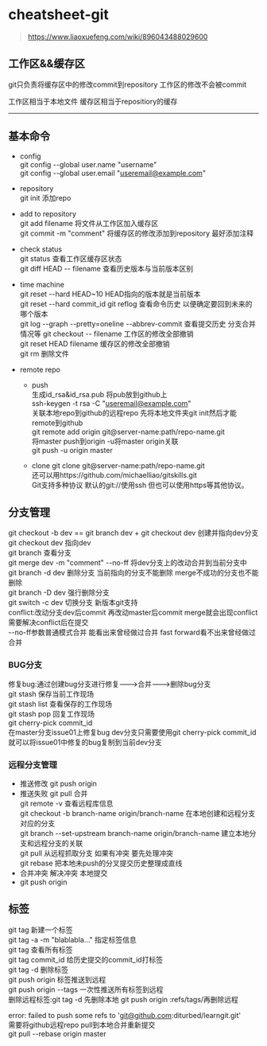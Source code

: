 # cheatsheet-git

>https://www.liaoxuefeng.com/wiki/896043488029600


## 工作区&&缓存区 
git只负责将缓存区中的修改commit到repository 工作区的修改不会被commit                                       

工作区相当于本地文件 缓存区相当于repositiory的缓存            



----

## 基本命令

* config                
git config --global user.name "username"               
git config --global user.email "useremail@example.com"            

* repository            
git init  添加repo

* add to repository         
git add filename  将文件从工作区加入缓存区       
git commit -m "comment" 将缓存区的修改添加到repository 最好添加注释

* check status      
git status  查看工作区缓存区状态   
git diff HEAD -- filename 查看历史版本与当前版本区别       

* time machine      
git reset --hard HEAD~10    HEAD指向的版本就是当前版本      
git reset --hard commit_id
git reflog  查看命令历史 以便确定要回到未来的哪个版本                  
git log --graph --pretty=oneline --abbrev-commit  查看提交历史 分支合并情况等
git checkout -- filename 工作区的修改全部撤销                       
git reset HEAD filename 缓存区的修改全部撤销                        
git rm 删除文件

* remote repo   
   * push            
生成id_rsa&id_rsa.pub 将pub放到github上            
ssh-keygen -t rsa -C "useremail@example.com"            
关联本地repo到github的远程repo 先将本地文件夹git init然后才能remote到github                                
git remote add origin git@server-name:path/repo-name.git             
将master push到origin -u将master origin关联                                       
git push -u origin master    


  

   * clone
   git clone git@server-name:path/repo-name.git                
   还可以用https://github.com/michaelliao/gitskills.git                    
   Git支持多种协议 默认的git://使用ssh 但也可以使用https等其他协议。


## 分支管理

git checkout -b dev == git branch dev + git checkout dev 创建并指向dev分支          
git checkout dev 指向dev            
git branch 查看分支                 
git merge dev -m "comment" --no-ff 将dev分支上的改动合并到当前分支中                
git branch -d dev 删除分支 当前指向的分支不能删除 merge不成功的分支也不能删除                      
git branch -D dev 强行删除分支               
git switch -c dev 切换分支 新版本git支持                       
conflict:改动分支dev后commit 再改动master后commit merge就会出现conflict需要解决conflict后在提交                      
--no-ff参数普通模式合并 能看出来曾经做过合并 fast forward看不出来曾经做过合并                 

### BUG分支
修复bug:通过创建bug分支进行修复--->合并--->删除bug分支             
git stash 保存当前工作现场                   
git stash list 查看保存的工作现场                  
git stash pop 回复工作现场             
git cherry-pick commit_id                        
在master分支issue01上修复bug dev分支只需要使用git cherry-pick commit_id就可以将issue01中修复的bug复制到当前dev分支         

### 远程分支管理
* 推送修改 git push origin <branch-name>              
* 推送失败 git pull 合并                
git remote -v 查看远程库信息                                  
git checkout -b branch-name origin/branch-name 在本地创建和远程分支对应的分支                         
git branch --set-upstream branch-name origin/branch-name 建立本地分支和远程分支的关联                     
git pull 从远程抓取分支 如果有冲突 要先处理冲突                      
git rebase 把本地未push的分叉提交历史整理成直线                   
* 合并冲突 解决冲突 本地提交                      
* git push origin <branch-name>           


## 标签
git tag <tagname> 新建一个标签            
git tag -a <tagname> -m "blablabla..." 指定标签信息            
git tag 查看所有标签          
git tag <tagname> commit_id 给历史提交的commit_id打标签           
git tag -d <tagname> 删除标签          
git push origin <tagname> 标签推送到远程           
git push origin --tags 一次性推送所有标签到远程                      
删除远程标签:git tag -d <tagname>先删除本地 git push origin :refs/tags/<tagname>再删除远程               



 
error: failed to push some refs to 'git@github.com:diturbed/learngit.git'                                 
需要将github远程repo pull到本地合并重新提交                                       
git pull --rebase origin master                          